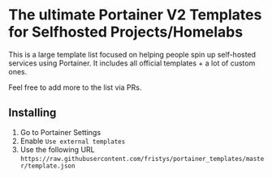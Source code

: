 # The ultimate Portainer V2 Templates for Selfhosted Projects/Homelabs

This is a large template list focused on helping people spin up self-hosted services using Portainer. It includes all official templates + a lot of custom ones.

Feel free to add more to the list via PRs.

## Installing

1. Go to Portainer Settings
2. Enable `Use external templates`
3. Use the following URL `https://raw.githubusercontent.com/fristys/portainer_templates/master/template.json`
